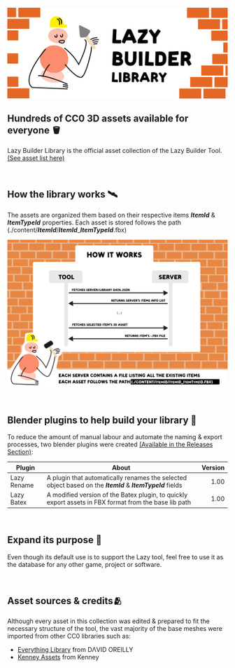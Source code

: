 ![Banner](./ReadmeFiles/banner2.png)

## Hundreds of CC0 3D assets available for everyone 🪣

Lazy Builder Library is the official asset collection of the Lazy Builder Tool. [(See asset list here)](./AssetList.md) 

<br/>

## How the library works 🛰️
The assets are organized them based on their respective items **_ItemId_** & **_ItemTypeId_** properties. Each asset is stored follows the path (./content/**_ItemId_**/**_ItemId_**_**_ItemTypeId_**.fbx)

![Cover](./ReadmeFiles/Cover3.png)

<br/>

## Blender plugins to help build your library 🧰

To reduce the amount of manual labour and automate the naming & export processes, two blender plugins were created [(Available in the Releases Section)](https://github.com/wafflesgama/LazyBuilderLibrary/releases):


| Plugin   | About| Version| 
|--------------|------|----------------------------:|
| Lazy Rename            | A plugin that automatically renames the selected object based on the **_ItemId_** & **_ItemTypeId_** fields     | 1.00       | Public repositories only        |
| Lazy Batex          |  A modified version of the Batex plugin, to quickly export assets in FBX format from the base lib path   | 1.00       | Tested on Windows OS        |

<br/>

## Expand its purpose 🚀

Even though its default use is to support the Lazy tool, feel free to use it as the database for any other game, project or software.

<br/>

## Asset sources & credits🫂

Although every asset in this collection was edited & prepared to fit the necessary structure of the tool, the vast majority of the base meshes were imported from other CC0 libraries such as:

- [Everything Library](https://davidoreilly.itch.io/) from DΛVID OREILLY
- [Kenney Assets](https://kenney.nl/assets?q=3d) from Kenney

